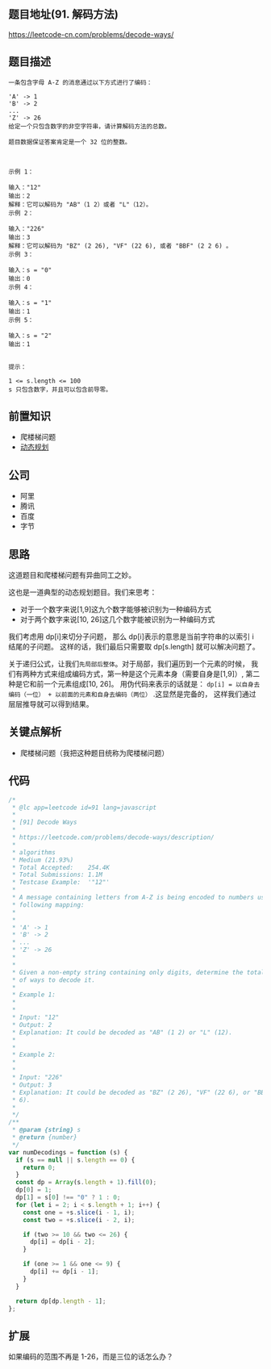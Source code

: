 ## 题目地址(91. 解码方法)

https://leetcode-cn.com/problems/decode-ways/

## 题目描述

```
一条包含字母 A-Z 的消息通过以下方式进行了编码：

'A' -> 1
'B' -> 2
...
'Z' -> 26
给定一个只包含数字的非空字符串，请计算解码方法的总数。

题目数据保证答案肯定是一个 32 位的整数。

 

示例 1：

输入："12"
输出：2
解释：它可以解码为 "AB"（1 2）或者 "L"（12）。
示例 2：

输入："226"
输出：3
解释：它可以解码为 "BZ" (2 26), "VF" (22 6), 或者 "BBF" (2 2 6) 。
示例 3：

输入：s = "0"
输出：0
示例 4：

输入：s = "1"
输出：1
示例 5：

输入：s = "2"
输出：1
 

提示：

1 <= s.length <= 100
s 只包含数字，并且可以包含前导零。

```

## 前置知识

- 爬楼梯问题
- [动态规划](https://github.com/azl397985856/leetcode/blob/master/thinkings/dynamic-programming.md)

## 公司

- 阿里
- 腾讯
- 百度
- 字节

## 思路

这道题目和爬楼梯问题有异曲同工之妙。

这也是一道典型的动态规划题目。我们来思考：

- 对于一个数字来说[1,9]这九个数字能够被识别为一种编码方式
- 对于两个数字来说[10, 26]这几个数字能被识别为一种编码方式

我们考虑用 dp[i]来切分子问题， 那么 dp[i]表示的意思是当前字符串的以索引 i 结尾的子问题。
这样的话，我们最后只需要取 dp[s.length] 就可以解决问题了。

关于递归公式，让我们`先局部后整体`。对于局部，我们遍历到一个元素的时候，
我们有两种方式来组成编码方式，第一种是这个元素本身（需要自身是[1,9]）,
第二种是它和前一个元素组成[10, 26]。 用伪代码来表示的话就是：
`dp[i] = 以自身去编码（一位） + 以前面的元素和自身去编码（两位）` .这显然是完备的，
这样我们通过层层推导就可以得到结果。

## 关键点解析

- 爬楼梯问题（我把这种题目统称为爬楼梯问题）

## 代码

```js
/*
 * @lc app=leetcode id=91 lang=javascript
 *
 * [91] Decode Ways
 *
 * https://leetcode.com/problems/decode-ways/description/
 *
 * algorithms
 * Medium (21.93%)
 * Total Accepted:    254.4K
 * Total Submissions: 1.1M
 * Testcase Example:  '"12"'
 *
 * A message containing letters from A-Z is being encoded to numbers using the
 * following mapping:
 *
 *
 * 'A' -> 1
 * 'B' -> 2
 * ...
 * 'Z' -> 26
 *
 *
 * Given a non-empty string containing only digits, determine the total number
 * of ways to decode it.
 *
 * Example 1:
 *
 *
 * Input: "12"
 * Output: 2
 * Explanation: It could be decoded as "AB" (1 2) or "L" (12).
 *
 *
 * Example 2:
 *
 *
 * Input: "226"
 * Output: 3
 * Explanation: It could be decoded as "BZ" (2 26), "VF" (22 6), or "BBF" (2 2
 * 6).
 *
 */
/**
 * @param {string} s
 * @return {number}
 */
var numDecodings = function (s) {
  if (s == null || s.length == 0) {
    return 0;
  }
  const dp = Array(s.length + 1).fill(0);
  dp[0] = 1;
  dp[1] = s[0] !== "0" ? 1 : 0;
  for (let i = 2; i < s.length + 1; i++) {
    const one = +s.slice(i - 1, i);
    const two = +s.slice(i - 2, i);

    if (two >= 10 && two <= 26) {
      dp[i] = dp[i - 2];
    }

    if (one >= 1 && one <= 9) {
      dp[i] += dp[i - 1];
    }
  }

  return dp[dp.length - 1];
};
```

## 扩展

如果编码的范围不再是 1-26，而是三位的话怎么办？
